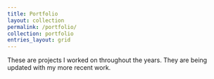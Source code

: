 ```yaml
---
title: Portfolio
layout: collection
permalink: /portfolio/
collection: portfolio
entries_layout: grid
---
```


These are projects I worked on throughout the years. They are being updated with my more recent work.
<!-- Sample document listing for the collection `_portfolio`. -->